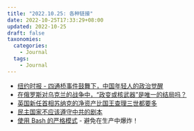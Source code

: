 ```yaml
---
title: "2022.10.25: 各种链接"
date: 2022-10-25T17:33:29+08:00
updated: 2022-10-25
draft: false
taxonomies:
  categories:
    - Journal
  tags:
    - Journal
---
```


- [纽约时报 - 四通桥事件鼓舞下，中国年轻人的政治觉醒](https://cn.nytimes.com/china/20221025/xi-jinping-protests/)
- [在俄罗斯对乌克兰的战争中，“政变或核武器”是唯一的结局吗？](https://www.grid.news/story/global/2022/10/24/in-russias-war-against-ukraine-are-a-coup-or-a-nuke-the-only-endgames-left/)
- [英国新任首相苏纳克的净资产比国王查理三世都要多](https://www.businessinsider.com/rishi-sunak-new-uk-prime-minister-wealth-akshata-murthy-britain-2022-10)
- [民主国家不应该遵守中共的剧本](https://www.nationalreview.com/2022/10/dont-follow-xis-ccp-playbook/)
- [使用 Bash 的严格模式](http://redsymbol.net/articles/unofficial-bash-strict-mode/) - 避免在生产中爆炸！
